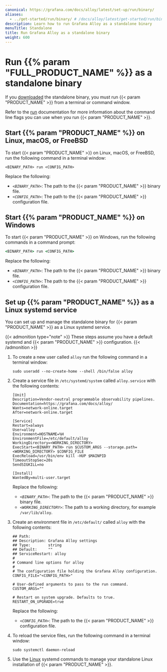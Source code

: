 ```yaml
---
canonical: https://grafana.com/docs/alloy/latest/set-up/run/binary/
aliases:
  - ../get-started/run/binary/ # /docs/alloy/latest/get-started/run/binary/
description: Learn how to run Grafana Alloy as a standalone binary
menuTitle: Standalone
title: Run Grafana Alloy as a standalone binary
weight: 600
---
```


# Run {{% param "FULL_PRODUCT_NAME" %}} as a standalone binary

If you [downloaded][InstallBinary] the standalone binary, you must run {{< param "PRODUCT_NAME" >}} from a terminal or command window.

Refer to the [run][] documentation for more information about the command line flags you can use when you run {{< param "PRODUCT_NAME" >}}.

## Start {{% param "PRODUCT_NAME" %}} on Linux, macOS, or FreeBSD

To start {{< param "PRODUCT_NAME" >}} on Linux, macOS, or FreeBSD, run the following command in a terminal window:

```shell
<BINARY_PATH> run <CONFIG_PATH>
```

Replace the following:

* _`<BINARY_PATH>`_: The path to the {{< param "PRODUCT_NAME" >}} binary file.
* _`<CONFIG_PATH>`_: The path to the {{< param "PRODUCT_NAME" >}} configuration file.

## Start {{% param "PRODUCT_NAME" %}} on Windows

To start {{< param "PRODUCT_NAME" >}} on Windows, run the following commands in a command prompt:

```cmd
<BINARY_PATH> run <CONFIG_PATH>
```

Replace the following:

* _`<BINARY_PATH>`_: The path to the {{< param "PRODUCT_NAME" >}} binary file.
* _`<CONFIG_PATH>`_: The path to the {{< param "PRODUCT_NAME" >}} configuration file.

## Set up {{% param "PRODUCT_NAME" %}} as a Linux systemd service

You can set up and manage the standalone binary for {{< param "PRODUCT_NAME" >}} as a Linux systemd service.

{{< admonition type="note" >}}
These steps assume you have a default systemd and {{< param "PRODUCT_NAME" >}} configuration.
{{< /admonition >}}

1. To create a new user called `alloy` run the following command in a terminal window:

   ```shell
   sudo useradd --no-create-home --shell /bin/false alloy
   ```

1. Create a service file in `/etc/systemd/system` called `alloy.service` with the following contents:

   ```systemd
   [Unit]
   Description=Vendor-neutral programmable observability pipelines.
   Documentation=https://grafana.com/docs/alloy/
   Wants=network-online.target
   After=network-online.target

   [Service]
   Restart=always
   User=alloy
   Environment=HOSTNAME=%H
   EnvironmentFile=/etc/default/alloy
   WorkingDirectory=<WORKING_DIRECTORY>
   ExecStart=<BINARY_PATH> run $CUSTOM_ARGS --storage.path=<WORKING_DIRECTORY> $CONFIG_FILE
   ExecReload=/usr/bin/env kill -HUP $MAINPID
   TimeoutStopSec=20s
   SendSIGKILL=no

   [Install]
   WantedBy=multi-user.target
   ```

   Replace the following:

    * _`<BINARY_PATH>`_: The path to the {{< param "PRODUCT_NAME" >}} binary file.
    * _`<WORKING_DIRECTORY>`_: The path to a working directory, for example `/var/lib/alloy`.

1. Create an environment file in `/etc/default/` called `alloy` with the following contents:

   ```shell
   ## Path:
   ## Description: Grafana Alloy settings
   ## Type:        string
   ## Default:     ""
   ## ServiceRestart: alloy
   #
   # Command line options for alloy
   #
   # The configuration file holding the Grafana Alloy configuration.
   CONFIG_FILE="<CONFIG_PATH>"

   # User-defined arguments to pass to the run command.
   CUSTOM_ARGS=""

   # Restart on system upgrade. Defaults to true.
   RESTART_ON_UPGRADE=true
   ```

   Replace the following:

    * _`<CONFIG_PATH>`_: The path to the {{< param "PRODUCT_NAME" >}} configuration file.

1. To reload the service files, run the following command in a terminal window:

   ```shell
   sudo systemctl daemon-reload
   ```

1. Use the [Linux][StartLinux] systemd commands to manage your standalone Linux installation of {{< param "PRODUCT_NAME" >}}.

[InstallBinary]: ../../install/binary/
[StartLinux]: ../linux/
[run]: ../../../reference/cli/run/
